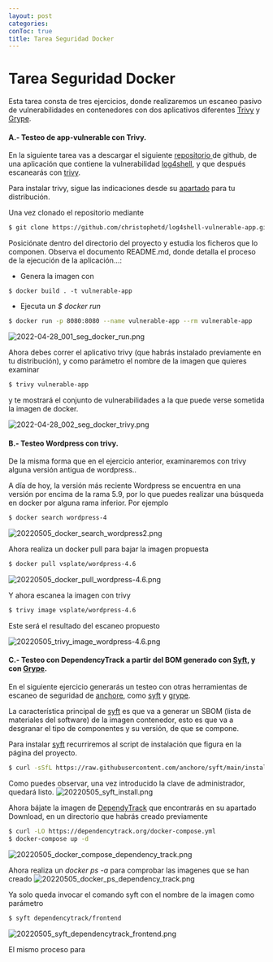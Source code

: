 ```yaml
---
layout: post
categories: 
conToc: true
title: Tarea Seguridad Docker
---
```




# Tarea Seguridad Docker


Esta tarea consta de tres ejercicios, donde realizaremos un escaneo pasivo de vulnerabilidades en contenedores con dos aplicativos diferentes  [Trivy](https://aquasecurity.github.io/trivy/v0.25.3/) y [Grype](https://github.com/anchore/grype/#installation).


#### A.- Testeo de app-vulnerable con Trivy.

En la siguiente tarea vas a descargar el siguiente [repositorio](https://github.com/christophetd/log4shell-vulnerable-app)[ ](https://github.com/christophetd/log4shell-vulnerable-app.git)de github, de una aplicación que contiene la vulnerabilidad [log4shell](https://www.cvedetails.com/cve/CVE-2022-23307/), y que después escanearás con [trivy](https://aquasecurity.github.io/trivy/v0.25.3/).

Para instalar trivy, sigue las indicaciones desde su [apartado](https://aquasecurity.github.io/trivy/v0.25.3/getting-started/installation/ ) para tu distribución.

Una vez clonado el repositorio mediante
```bash
$ git clone https://github.com/christophetd/log4shell-vulnerable-app.git

```

Posiciónate dentro del directorio del proyecto y estudia los ficheros que lo componen.
Observa el documento README.md, donde detalla el proceso de la ejecución de la aplicación...:

- Genera la imagen con
```
$ docker build . -t vulnerable-app
```

- Ejecuta un _$ docker run_ 
```bash
$ docker run -p 8080:8080 --name vulnerable-app --rm vulnerable-app
```

![2022-04-28_001_seg_docker_run.png](../assets/img/2022-04-28_001_seg_docker_run.png)



Ahora debes correr el aplicativo trivy (que habrás instalado previamente en tu distribución),  y como parámetro el nombre de la imagen que quieres examinar
```bash
$ trivy vulnerable-app
```

y te mostrará el conjunto de vulnerabilidades a la que puede verse sometida la imagen de docker.

![2022-04-28_002_seg_docker_trivy.png](../assets/img/2022-04-28_002_seg_docker_trivy.png)




#### B.-  Testeo Wordpress con trivy.

De la misma forma que en el ejercicio anterior, examinaremos con trivy alguna versión antigua de wordpress..

A día de hoy, la versión más reciente Wordpress se encuentra en una versión por encima de la rama 5.9, por lo que puedes realizar una búsqueda en docker por alguna rama inferior.   Por ejemplo
```bash
$ docker search wordpress-4
```
![20220505_docker_search_wordpress2.png](../assets/img/20220505_docker_search_wordpress2.png)

Ahora realiza un docker pull para bajar la imagen propuesta
```bash
$ docker pull vsplate/wordpress-4.6
```

![20220505_docker_pull_wordpress-4.6.png](../assets/img/20220505_docker_pull_wordpress-4.6.png)


Y ahora escanea la imagen con trivy
```bash
$ trivy image vsplate/wordpress-4.6
```
Este será el resultado del escaneo propuesto

![20220505_trivy_image_wordpress-4.6.png](../assets/img/20220505_trivy_image_wordpress-4.6.png)


#### C.-  Testeo con DependencyTrack a partir del BOM generado con [Syft](https://github.com/anchore/syft/), y con [Grype](https://github.com/anchore/grype/).


En el siguiente ejercicio generarás un testeo con otras herramientas de escaneo de seguridad de [anchore](https://anchore.com/opensource/), como [syft](https://github.com/anchore/syft/) y [grype](https://github.com/anchore/grype/). 

La característica principal de [syft](https://github.com/anchore/syft/) es que va a generar un SBOM (lista de materiales del software) de la imagen contenedor, esto es que va a desgranar el tipo de componentes y su versión, de que se compone.

Para instalar [syft](https://github.com/anchore/syft/) recurriremos al script de instalación que figura en la página del proyecto.
```bash
$ curl -sSfL https://raw.githubusercontent.com/anchore/syft/main/install.sh | sudo sh -s -- -b /usr/local/bin
```


Como puedes observar, una vez introducido la clave de administrador, quedará listo.
![20220505_syft_install.png](../assets/img/20220505_syft_install.png)

Ahora bájate la imagen de [DependyTrack](https://dependencytrack.org/) que encontrarás  en su apartado Download, en un directorio que habrás creado previamente

```bash
$ curl -LO https://dependencytrack.org/docker-compose.yml
$ docker-compose up -d
```

![20220505_docker_compose_dependency_track.png](../assets/img/20220505_docker_compose_dependency_track.png)


Ahora realiza un _docker ps -a_ para comprobar las imagenes que se han creado
![20220505_docker_ps_dependency_track.png](../assets/img/20220505_docker_ps_dependency_track.png)


Ya solo queda invocar el comando syft con el nombre de la imagen como parámetro
```bash
$ syft dependencytrack/frontend
```
![20220505_syft_dependencytrack_frontend.png](../assets/img/20220505_syft_dependencytrack_frontend.png)

El mismo proceso para 
